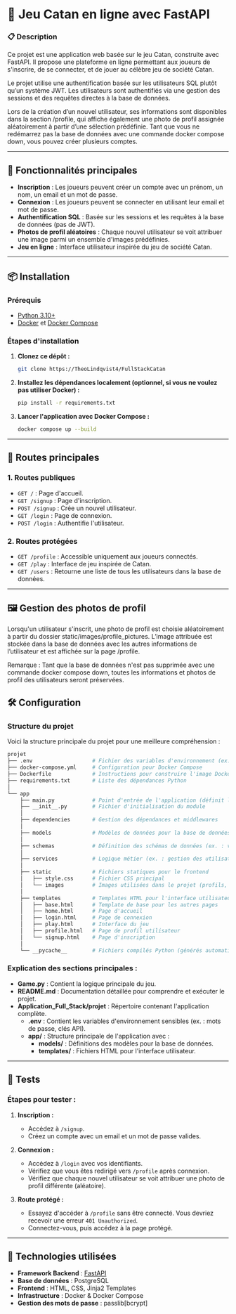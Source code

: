 # 🎲 Jeu Catan en ligne avec FastAPI

### 📋 Description
Ce projet est une application web basée sur le jeu Catan, construite avec FastAPI. Il propose une plateforme en ligne permettant aux joueurs de s'inscrire, de se connecter, et de jouer au célèbre jeu de société Catan.

Le projet utilise une authentification basée sur les utilisateurs SQL plutôt qu’un système JWT. Les utilisateurs sont authentifiés via une gestion des sessions et des requêtes directes à la base de données.

Lors de la création d’un nouvel utilisateur, ses informations sont disponibles dans la section /profile, qui affiche également une photo de profil assignée aléatoirement à partir d’une sélection prédéfinie. Tant que vous ne redémarrez pas la base de données avec une commande docker compose down, vous pouvez créer plusieurs comptes. 

---

## 📂 Fonctionnalités principales

- **Inscription** : Les joueurs peuvent créer un compte avec un prénom, un nom, un email et un mot de passe.
- **Connexion** : Les joueurs peuvent se connecter en utilisant leur email et mot de passe.
- **Authentification SQL** : Basée sur les sessions et les requêtes à la base de données (pas de JWT).
- **Photos de profil aléatoires** : Chaque nouvel utilisateur se voit attribuer une image parmi un ensemble d'images prédéfinies.
- **Jeu en ligne** : Interface utilisateur inspirée du jeu de société Catan.

---

## 📦 Installation

### Prérequis

- [Python 3.10+](https://www.python.org/downloads/)
- [Docker](https://www.docker.com/) et [Docker Compose](https://docs.docker.com/compose/)

### Étapes d'installation

1. **Clonez ce dépôt :**
   ```bash
   git clone https://TheoLindqvist4/FullStackCatan

2. **Installez les dépendances localement (optionnel, si vous ne voulez pas utiliser Docker) :**
   ```bash
   pip install -r requirements.txt

3. **Lancer l'application avec Docker Compose :**
   ```bash
   docker compose up --build

  ---

## 🔑 Routes principales

### 1. **Routes publiques**
- `GET /` : Page d'accueil.
- `GET /signup` : Page d'inscription.
- `POST /signup` : Crée un nouvel utilisateur.
- `GET /login` : Page de connexion.
- `POST /login` : Authentifie l'utilisateur.

### 2. **Routes protégées**
- `GET /profile` : Accessible uniquement aux joueurs connectés.
- `GET /play` : Interface de jeu inspirée de Catan.
- `GET /users` : Retourne une liste de tous les utilisateurs dans la base de données.

---
## 🖼️ Gestion des photos de profil

Lorsqu'un utilisateur s'inscrit, une photo de profil est choisie aléatoirement à partir du dossier static/images/profile_pictures. L’image attribuée est stockée dans la base de données avec les autres informations de l’utilisateur et est affichée sur la page /profile.

Remarque : Tant que la base de données n'est pas supprimée avec une commande docker compose down, toutes les informations et photos de profil des utilisateurs seront préservées.

## 🛠️ Configuration

### Structure du projet

Voici la structure principale du projet pour une meilleure compréhension :

```bash
projet
├── .env                   # Fichier des variables d'environnement (ex. : clés secrètes, configuration DB)
├── docker-compose.yml     # Configuration pour Docker Compose
├── Dockerfile             # Instructions pour construire l'image Docker
├── requirements.txt       # Liste des dépendances Python
│
└── app
    ├── main.py            # Point d'entrée de l'application (définit les routes principales)
    ├── __init__.py        # Fichier d'initialisation du module
    │
    ├── dependencies       # Gestion des dépendances et middlewares
    │
    ├── models             # Modèles de données pour la base de données (ex. : utilisateurs, profils)
    │
    ├── schemas            # Définition des schémas de données (ex. : validation des requêtes/réponses)
    │
    ├── services           # Logique métier (ex. : gestion des utilisateurs, services de jeu)
    │
    ├── static             # Fichiers statiques pour le frontend
    │   ├── style.css      # Fichier CSS principal
    │   └── images         # Images utilisées dans le projet (profils, ressources, etc.)
    │
    ├── templates          # Templates HTML pour l'interface utilisateur
    │   ├── base.html      # Template de base pour les autres pages
    │   ├── home.html      # Page d'accueil
    │   ├── login.html     # Page de connexion
    │   ├── play.html      # Interface du jeu
    │   ├── profile.html   # Page de profil utilisateur
    │   └── signup.html    # Page d'inscription
    │
    └── __pycache__        # Fichiers compilés Python (générés automatiquement)

```
### Explication des sections principales :

- **Game.py** : Contient la logique principale du jeu.
- **README.md** : Documentation détaillée pour comprendre et exécuter le projet.
- **Application_Full_Stack/projet** : Répertoire contenant l'application complète.
  - **.env** : Contient les variables d'environnement sensibles (ex. : mots de passe, clés API).
  - **app/** : Structure principale de l'application avec :
    - **models/** : Définitions des modèles pour la base de données.
    - **templates/** : Fichiers HTML pour l'interface utilisateur.

---

## 🧪 Tests

### Étapes pour tester :

1. **Inscription :**
   - Accédez à `/signup`.
   - Créez un compte avec un email et un mot de passe valides.

2. **Connexion :**
   - Accédez à `/login` avec vos identifiants.
   - Vérifiez que vous êtes redirigé vers `/profile` après connexion.
   - Vérifiez que chaque nouvel utilisateur se voit attribuer une photo de profil différente (aléatoire).

3. **Route protégé :**
   - Essayez d'accéder à `/profile` sans être connecté. Vous devriez recevoir une erreur `401 Unauthorized`.
   - Connectez-vous, puis accédez à la page protégé.

---

## 📖 Technologies utilisées

- **Framework Backend** : [FastAPI](https://fastapi.tiangolo.com/)
- **Base de données** : PostgreSQL
- **Frontend** : HTML, CSS, Jinja2 Templates
- **Infrastructure** : Docker & Docker Compose
- **Gestion des mots de passe** : passlib[bcrypt]
